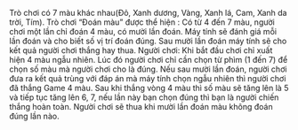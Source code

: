 Trò chơi có 7 màu khác nhau(Đỏ, Xanh dương, Vàng, Xanh lá, Cam, Xanh da trời, Tím).
Trò  chơi  “Đoán màu” được thể hiện : Có từ 4 đến 7 màu, người chơi một lần chỉ đoán 4 màu, có mười lần đoán. Máy tính sẽ đánh giá mỗi lần đoán và cho biết số vị trí đoán đúng. Sau mười lần đoán máy tính sẽ cho kết quả  người chơi thắng hay thua.
Người chơi: Khi bắt đầu chơi chỉ xuất hiện 4 màu ngẫu nhiên. Lúc đó người chơi chỉ cần chọn từ phìm (1 đến 7) để chọn số màu mà người chơi cho là đúng. Nếu sau mười lần đoán, người chơi đưa ra kết quả trùng với đáp án mà máy tính chọn ngẫu nhiên thì người chơi đã thắng Game 4 màu. Sau khi thắng vòng 4 màu thì số màu sẽ tăng lên là 5 và tiếp tục tăng lên 6, 7, nếu lần này bạn chọn đúng thì bạn là người chiến thắng hoàn toàn. 
Người chơi sẽ thua khi mười lần đoán màu không đoán đúng lần nào.
